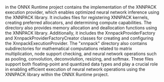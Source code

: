 in the ONNX Runtime project contains the implementation of the XNNPACK execution provider, which enables optimized neural network inference using the XNNPACK library. It includes files for registering XNNPACK kernels, creating preferred allocators, and determining compute capabilities. The directory also provides memory allocation and deallocation functions using the XNNPACK library. Additionally, it includes the XnnpackProviderFactory and XnnpackProviderFactoryCreator classes for creating and configuring the XnnpackExecutionProvider. The "xnnpack" directory also contains subdirectories for mathematical computations related to matrix multiplication, node support checking, and neural network operations such as pooling, convolution, deconvolution, resizing, and softmax. These files support both floating-point and quantized data types and play a crucial role in enabling efficient execution of neural network operations using the XNNPACK library within the ONNX Runtime project.